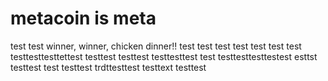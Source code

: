 # metacoin is meta

test
test
winner, winner, chicken dinner!!
test
test
test
test
test
test
test
testtesttesttettest
testtest
testtest
testtesttest
test
testtesttesttestest
esttst
testtest
test
testtest
trdttesttest
testtext
testtest

